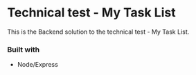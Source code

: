 # Technical test - My Task List

This is the Backend solution to the technical test - My Task List. 

### Built with

- Node/Express
